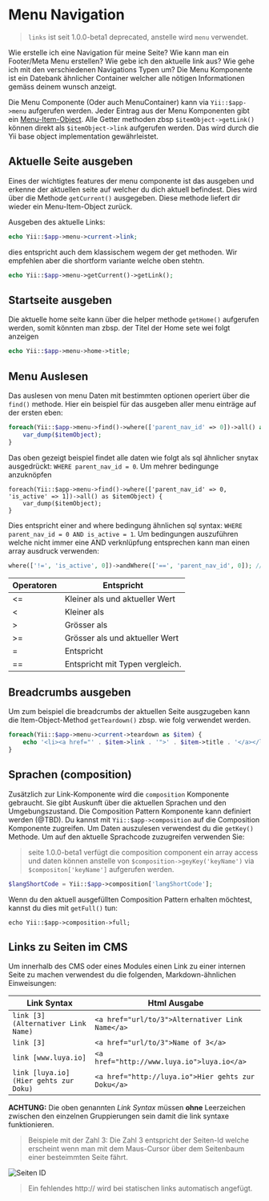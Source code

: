 Menu Navigation
===========

> `links` ist seit 1.0.0-beta1 deprecated, anstelle wird `menu` verwendet.

Wie erstelle ich eine Navigation für meine Seite? Wie kann man ein Footer/Meta Menu erstellen? Wie gebe ich den aktuelle link aus? Wie gehe ich mit den verschiedenen Navigations Typen um? Die Menu Komponente ist ein Datebank ähnlicher Container welcher alle nötigen Informationen gemäss deinem wunsch anzeigt.

Die Menu Componente (Oder auch MenuContainer) kann via `Yii::$app->menu` aufgerufen werden. Jeder Eintrag aus der Menu Komponenten gibt ein [Menu-Item-Object](https://luya.io/api/cms-menu-item.html). Alle Getter methoden zbsp `$itemObject->getLink()` können direkt als `$itemObject->link` aufgerufen werden. Das wird durch die Yii base object implementation gewährleistet.

Aktuelle Seite ausgeben
----------------------

Eines der wichtigtes features der menu componente ist das ausgeben und erkenne der aktuellen seite auf welcher du dich aktuell befindest. Dies wird über die Methode `getCurrent()` ausgegeben. Diese methode liefert dir wieder ein Menu-Item-Object zurück.

Ausgeben des aktuelle Links:

```php
echo Yii::$app->menu->current->link;
```

dies entspricht auch dem klassischem wegem der get methoden. Wir empfehlen aber die shortform variante welche oben stehtn.

```php
echo Yii::$app->menu->getCurrent()->getLink();
```

Startseite ausgeben
------------------

Die aktuelle home seite kann über die helper methode `getHome()` aufgerufen werden, somit könnten man zbsp. der Titel der Home sete wei folgt anzeigen

```php
echo Yii::$app->menu->home->title;
```

Menu Auslesen
-------------

Das auslesen von menu Daten mit bestimmten optionen operiert über die `find()` methode. Hier ein beispiel für das ausgeben aller menu einträge auf der ersten eben:

```php
foreach(Yii::$app->menu->find()->where(['parent_nav_id' => 0])->all() as $itemObject) {
    var_dump($itemObject);
}
```

Das oben gezeigt beispiel findet alle daten wie folgt als sql ähnlicher snytax ausgedrückt: `WHERE parent_nav_id = 0`. Um mehrer bedingunge anzuknöpfen 

```
foreach(Yii::$app->menu->find()->where(['parent_nav_id' => 0, 'is_active' => 1])->all() as $itemObject) {
    var_dump($itemObject);
}
```

Dies entspricht einer and where bedingung ähnlichen sql syntax: `WHERE parent_nav_id = 0 AND is_active = 1`. Um bedingungen auszuführen welche nicht immer eine AND verknlüpfung entsprechen kann man einen array ausdruck verwenden:

```php
where(['!=', 'is_active', 0])->andWhere(['==', 'parent_nav_id', 0]); // WHERE is_active != AND parent_nav_id === 0
```

|Operatoren |Entspricht
|---|---
|<= | Kleiner als und aktueller Wert
|<  | Kleiner als
|>  | Grösser als
|>= | Grösser als und aktueller Wert
|=  | Entspricht
|== | Entspricht mit Typen vergleich.

Breadcrumbs ausgeben
--------------------

Um zum beispiel die breadcrumbs der aktuellen Seite ausgzugeben kann die Item-Object-Method `getTeardown()` zbsp. wie folg verwendet werden.

```php
foreach(Yii::$app->menu->current->teardown as $item) {
    echo '<li><a href="' . $item->link . '">' . $item->title . '</a></li>';
}
```

Sprachen (composition)
----------------------
Zusätzlich zur Link-Komponente wird die `composition` Komponente gebraucht. Sie gibt Auskunft über die aktuellen Sprachen und den Umgebungszustand. Die Composition Pattern Komponente kann definiert werden (@TBD). Du kannst mit `Yii::$app->composition` auf die Composition Komponente zugreifen. Um Daten auszulesen verwendest du die `getKey()` Methode. Um auf den aktuelle Sprachcode zuzugreifen verwenden Sie:

> seite 1.0.0-beta1 verfügt die composition component ein array access und daten können anstelle von `$composition->geyKey('keyName')` via `$compositon['keyName']` aufgerufen werden.

```php
$langShortCode = Yii::$app->composition['langShortCode'];
```

Wenn du den aktuell ausgefüllten Composition Pattern erhalten möchtest, kannst du dies mit `getFull()` tun:

```
echo Yii::$app->composition->full;
```

Links zu Seiten im CMS
---------------------

Um innerhalb des CMS oder eines Modules einen Link zu einer internen Seite zu machen verwendest du die folgenden, Markdown-ähnlichen Einweisungen:

|Link Syntax        |Html Ausgabe
|----               |----
|`link [3] (Alternativer Link Name)`  |`<a href="url/to/3">Alternativer Link Name</a>`
|`link [3]`                           |`<a href="url/to/3">Name of 3</a>`
|`link [www.luya.io]`                 |`<a href="http://www.luya.io">luya.io</a>`
|`link [luya.io] (Hier gehts zur Doku)` |`<a href="http://luya.io">Hier gehts zur Doku</a>`

**ACHTUNG:** Die oben genannten *Link Syntax* müssen **ohne** Leerzeichen zwischen den einzelnen Gruppierungen sein damit die link syntaxe funktionieren.

> Beispiele mit der Zahl 3: Die Zahl 3 entspricht der Seiten-Id welche erscheint wenn man mit dem Maus-Cursor über dem Seitenbaum einer besteimmten Seite fährt.

![Seiten ID](https://raw.githubusercontent.com/zephir/luya/master/docs/guide/img/cms-nav-page-id.jpg "Seiten ID")

> Ein fehlendes http:// wird bei statischen links automatisch angefügt.